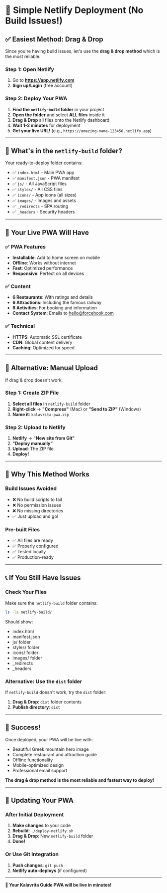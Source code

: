 # 🚀 Simple Netlify Deployment (No Build Issues!)

## ✅ **Easiest Method: Drag & Drop**

Since you're having build issues, let's use the **drag & drop method** which is the most reliable:

### **Step 1: Open Netlify**
1. Go to **https://app.netlify.com**
2. **Sign up/Login** (free account)

### **Step 2: Deploy Your PWA**
1. **Find the `netlify-build` folder** in your project
2. **Open the folder** and select **ALL files** inside it
3. **Drag & Drop** all files onto the Netlify dashboard
4. **Wait 1-2 minutes** for deployment
5. **Get your live URL!** (e.g., `https://amazing-name-123456.netlify.app`)

---

## **🎯 What's in the `netlify-build` folder?**

Your ready-to-deploy folder contains:
- ✅ `index.html` - Main PWA app
- ✅ `manifest.json` - PWA manifest
- ✅ `js/` - All JavaScript files
- ✅ `styles/` - All CSS files
- ✅ `icons/` - App icons (all sizes)
- ✅ `images/` - Images and assets
- ✅ `_redirects` - SPA routing
- ✅ `_headers` - Security headers

---

## **📱 Your Live PWA Will Have**

### **✅ PWA Features**
- **Installable**: Add to home screen on mobile
- **Offline**: Works without internet
- **Fast**: Optimized performance
- **Responsive**: Perfect on all devices

### **✅ Content**
- **6 Restaurants**: With ratings and details
- **6 Attractions**: Including the famous railway
- **8 Activities**: For booking and information
- **Contact System**: Emails to hello@forcehook.com

### **✅ Technical**
- **HTTPS**: Automatic SSL certificate
- **CDN**: Global content delivery
- **Caching**: Optimized for speed

---

## **🔄 Alternative: Manual Upload**

If drag & drop doesn't work:

### **Step 1: Create ZIP File**
1. **Select all files** in `netlify-build` folder
2. **Right-click** → **"Compress"** (Mac) or **"Send to ZIP"** (Windows)
3. **Name it**: `kalavrita-pwa.zip`

### **Step 2: Upload to Netlify**
1. **Netlify** → **"New site from Git"**
2. **"Deploy manually"**
3. **Upload**: The ZIP file
4. **Deploy!**

---

## **🚨 Why This Method Works**

### **Build Issues Avoided**
- ❌ No build scripts to fail
- ❌ No permission issues
- ❌ No missing directories
- ✅ Just upload and go!

### **Pre-built Files**
- ✅ All files are ready
- ✅ Properly configured
- ✅ Tested locally
- ✅ Production-ready

---

## **📞 If You Still Have Issues**

### **Check Your Files**
Make sure the `netlify-build` folder contains:
```bash
ls -la netlify-build/
```

Should show:
- index.html
- manifest.json
- js/ folder
- styles/ folder
- icons/ folder
- images/ folder
- _redirects
- _headers

### **Alternative: Use the `dist` folder**
If `netlify-build` doesn't work, try the `dist` folder:
1. **Drag & Drop**: `dist` folder contents
2. **Publish directory**: `dist`

---

## **🎉 Success!**

Once deployed, your PWA will be live with:
- Beautiful Greek mountain hero image
- Complete restaurant and attraction guide
- Offline functionality
- Mobile-optimized design
- Professional email support

**The drag & drop method is the most reliable and fastest way to deploy!**

---

## **🔄 Updating Your PWA**

### **After Initial Deployment**
1. **Make changes** to your code
2. **Rebuild**: `./deploy-netlify.sh`
3. **Drag & Drop**: New `netlify-build` folder
4. **Done!**

### **Or Use Git Integration**
1. **Push changes**: `git push`
2. **Netlify auto-deploys** (if configured)

---

**🚀 Your Kalavrita Guide PWA will be live in minutes!**

